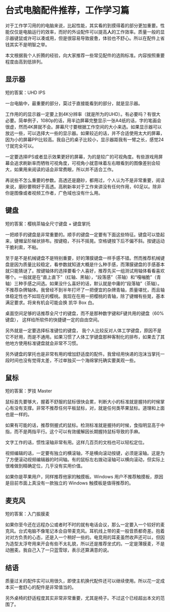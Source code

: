 # 台式电脑配件推荐，工作学习篇

对于工作学习用的的电脑来说，比起性能，其实看的到摸得着的部分更加重要。性能仅仅是电脑运行的效率，而好的外设配件可以提高**人**的工作效率。质量一般的显示器键鼠或许可以凑或用，但是很容易导致疲惫，体验也不舒心。所以在配件上省钱其实不是明智之举。

本文根据我个人折腾的经验，向大家推荐一些常见配件的选购标准。内容按照重要程度由高到低排列。

## 显示器
短的答案：UHD IPS

一台电脑中，最重要的部分，莫过于直接能看到的部分，就是显示器。

工作用的的显示器一定要上到4K分辨率（就是所为的UHD）。有必要吗？有很大必要。简单例子，1080p的话，用半边屏幕完整显示一张A4纸的话，字的笔画会很虚，然而4K屏就不会。屏幕尺寸要根据工作空间的大小来选。如果显示器可以放远一些，可以选择大一些的显示器。如果较近的话，并不合适使用太大的屏幕，因为小的屏幕PPI比较高。我自己的桌子比较小，显示器距我有一臂之长，感觉24寸就完全可以。

一定要选择IPS或者显示效果更好的屏幕，为的是较广的可视角度。有些游戏用屏幕会追求刷新率而牺牲可视角度，可视角小就意味着左右眼看到的图像差别会较大，如果用来阅读的话会非常费眼，所以并不适合工作。

再说些不怎么重要的参数。高透还是磨砂，都用过，个人认为不是非常重要，阅读来说，磨砂要稍好于高透。高刷新率对于工作来讲没有任何作用，60足以。除非你是图像或者视频工作者，广色域也没有什么用。

## 键盘
短的答案：樱桃茶轴全尺寸键盘 + 键盘掌托

一把顺手的键盘是非常重要的。顺手的键盘一定要有下面这些特征。键盘可以垫起来，键帽呈阶梯状排布。按键稳，不抖不摇晃。空格键按下后不偏不斜。按键运动干脆利索，不粘。

至于是不是机械键盘不是特别重要，好的薄膜键盘一样手感不错。然而推荐机械键盘是因为质量比较稳定，看参数就知道大概是什么种手感，而薄膜键盘的手感基本就只能猜谜了。按键轴体的选择要看个人喜好，推荐先买一组测试用轴体看看喜欢哪个。一般就是在“直上直下”（红轴、黑轴），“段落感”（茶轴）和“嘎嘣脆”（青轴）三种手感之间选。如果没什么喜好的话，默认就是中庸的“段落轴”（茶轴）。不推荐杂牌轴体。我曾经不到半年打坏了一把便宜的杂牌青轴，质量堪忧，而且轴体稳定性也不如现在的樱桃。我现在在用一把樱桃的青轴，除了键帽有些晃，基本满足要求。将来有机会可能会换 凯华 Box 白。

桌面空间足够的话推荐全尺寸的键盘，而不是那种数字键和F键共用的键盘（60% 键盘）， 这样给所软件的快捷键一定的自由空间。

另外就是一定要选择标准键位的键盘， 我个人比较反对人体工学键盘，原因不是它不好用，而是不通用。如果习惯了人体工学键盘那种客制化的排布，如果去了其他地方使用标准键盘就会非常不习惯。

另外键盘的掌托也是非常有用的增加舒适度的配件。我曾经用快递的泡沫当掌托一段时间也没有觉得太差，不过单独买一个海绵掌托确实要美观一些。

## 鼠标
短的答案：罗技 Master

鼠标首先要够大，握着不舒服的鼠标很快会累，判断大小的标准就是握持的时候掌心有没有支撑。非常不推荐任何平板鼠标，对，就是任何类苹果鼠标。道理和上面也是一样的。

如果有可能的话，推荐侧握式的鼠标。检测标准就是握持的时候，食指明显高于中指，而不是两指平行。这个可以有效缓解因长期握持鼠标导致的手麻。

文字工作的话，惯性滚轴非常有用。这样几百页的文档也可以轻松定位。

视频编辑的话，一定要有独立的横滚轴，不是横向滚动按键，必须是滚轴。这是为了方便滚动视频编辑器的时间轴。有的鼠标左右拨动滚轴可以横向滚动，但实际上很难做到精确定位，几乎没有实用价值。

如果你是苹果用户，同样推荐他家的触摸板。Windows 用户不推荐触摸板，原因是目前市面上真没有一款独立的 Windows 触摸板是值得推荐的。

## 麦克风
短的答案：入门振膜麦

如果你至今还在远程办公或者时不时的就有电话会议，那么一定要入一个较好的麦克风。台式电脑不像笔记本会自带麦克风。耳机线上带的麦一般音质都奇差。抱着对对方负责的心态，还是入一个稍好一些的。电竞用的耳麦虽然收声还可以，但因为造型太浮夸用来开会有些不太礼貌，所以还是推荐坐式的。一定是薄膜麦，不是动圈麦。我自己入了一只蓝雪球，表示还算满意的说。

## 结语
质量过关的配件实可以用很久，即使主机换代配件还可以继续使用。所以花一定成本买一套舒心的配件是非常值当的。

另外桌椅的舒适程度其实非常非常重要，尤其是椅子。不过这个已经超出本文的范围了。